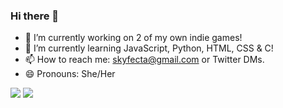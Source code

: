 ### Hi there 👋

<!--
**SkyfectaGameDev/SkyfectaGameDev** is a ✨ _special_ ✨ repository because its `README.md` (this file) appears on your GitHub profile.

Here are some ideas to get you started:


- 👯 I’m looking to collaborate on ...
- 🤔 I’m looking for help with ...
- 💬 Ask me about ...

- ⚡ Fun fact: ...
-->

- 🔭 I’m currently working on 2 of my own indie games!
- 🌱 I’m currently learning JavaScript, Python, HTML, CSS & C!
- 📫 How to reach me: skyfecta@gmail.com or Twitter DMs.
- 😄 Pronouns: She/Her

<img src="https://github-readme-stats.vercel.app/api/top-langs/?username=SkyfectaGameDev&show_icons=true&hide=shaderlab&theme=radical"/> <img src="https://github-readme-stats.vercel.app/api?username=SkyfectaGameDev&show_icons=true&theme=radical"/>
